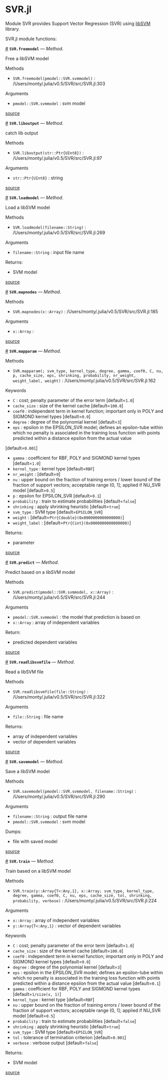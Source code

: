 
<a id='SVR.jl-1'></a>

# SVR.jl


Module SVR provides Support Vector Regression (SVR) using [libSVM](https://www.csie.ntu.edu.tw/~cjlin/libsvm/) library.


SVR.jl module functions:

<a id='SVR.freemodel-Tuple{SVR.svmmodel}' href='#SVR.freemodel-Tuple{SVR.svmmodel}'>#</a>
**`SVR.freemodel`** &mdash; *Method*.



Free a libSVM model

Methods

  * `SVR.freemodel(pmodel::SVR.svmmodel)` : /Users/monty/.julia/v0.5/SVR/src/SVR.jl:303

Arguments

  * `pmodel::SVR.svmmodel` : svm model


<a target='_blank' href='https://github.com/madsjulia/SVR.jl/tree/75733703f2af3d043a2bf199565cb5fddb7de55f/src/SVR.jl#L296-L300' class='documenter-source'>source</a><br>

<a id='SVR.liboutput-Tuple{Ptr{UInt8}}' href='#SVR.liboutput-Tuple{Ptr{UInt8}}'>#</a>
**`SVR.liboutput`** &mdash; *Method*.



catch lib output

Methods

  * `SVR.liboutput(str::Ptr{UInt8})` : /Users/monty/.julia/v0.5/SVR/src/SVR.jl:97

Arguments

  * `str::Ptr{UInt8}` : string


<a target='_blank' href='https://github.com/madsjulia/SVR.jl/tree/75733703f2af3d043a2bf199565cb5fddb7de55f/src/SVR.jl#L90-L94' class='documenter-source'>source</a><br>

<a id='SVR.loadmodel-Tuple{String}' href='#SVR.loadmodel-Tuple{String}'>#</a>
**`SVR.loadmodel`** &mdash; *Method*.



Load a libSVM model

Methods

  * `SVR.loadmodel(filename::String)` : /Users/monty/.julia/v0.5/SVR/src/SVR.jl:269

Arguments

  * `filename::String` : input file name

Returns:

  * SVM model


<a target='_blank' href='https://github.com/madsjulia/SVR.jl/tree/75733703f2af3d043a2bf199565cb5fddb7de55f/src/SVR.jl#L258-L266' class='documenter-source'>source</a><br>

<a id='SVR.mapnodes-Tuple{Array}' href='#SVR.mapnodes-Tuple{Array}'>#</a>
**`SVR.mapnodes`** &mdash; *Method*.



Methods

  * `SVR.mapnodes(x::Array)` : /Users/monty/.julia/v0.5/SVR/src/SVR.jl:185

Arguments

  * `x::Array` :


<a target='_blank' href='https://github.com/madsjulia/SVR.jl/tree/75733703f2af3d043a2bf199565cb5fddb7de55f/src/SVR.jl#L180-L185' class='documenter-source'>source</a><br>

<a id='SVR.mapparam-Tuple{}' href='#SVR.mapparam-Tuple{}'>#</a>
**`SVR.mapparam`** &mdash; *Method*.



Methods

  * `SVR.mapparam(; svm_type, kernel_type, degree, gamma, coef0, C, nu, p, cache_size, eps, shrinking, probability, nr_weight, weight_label, weight)` : /Users/monty/.julia/v0.5/SVR/src/SVR.jl:162

Keywords

  * `C` : cost; penalty parameter of the error term [default=`1.0`]
  * `cache_size` : size of the kernel cache [default=`100.0`]
  * `coef0` : independent term in kernel function; important only in POLY and  SIGMOND kernel types [default=`0.0`]
  * `degree` : degree of the polynomial kernel [default=`3`]
  * `eps` : epsilon in the EPSILON_SVR model; defines an epsilon-tube within which no penalty is associated in the training loss function with points predicted within a distance epsilon from the actual value

[default=`0.001`]

  * `gamma` : coefficient for RBF, POLY and SIGMOND kernel types [default=`1.0`]
  * `kernel_type` : kernel type [default=`RBF`]
  * `nr_weight` : [default=`0`]
  * `nu` : upper bound on the fraction of training errors / lower bound of the fraction of support vectors; acceptable range (0, 1]; applied if NU_SVR model [default=`0.5`]
  * `p` : epsilon for EPSILON_SVR [default=`0.1`]
  * `probability` : train to estimate probabilities [default=`false`]
  * `shrinking` : apply shrinking heuristic [default=`true`]
  * `svm_type` : SVM type [default=`EPSILON_SVR`]
  * `weight` : [default=`Ptr{Cdouble}(0x0000000000000000)`]
  * `weight_label` : [default=`Ptr{Cint}(0x0000000000000000)`]

Returns:

  * parameter


<a target='_blank' href='https://github.com/madsjulia/SVR.jl/tree/75733703f2af3d043a2bf199565cb5fddb7de55f/src/SVR.jl#L122-L142' class='documenter-source'>source</a><br>

<a id='SVR.predict-Tuple{SVR.svmmodel,Array}' href='#SVR.predict-Tuple{SVR.svmmodel,Array}'>#</a>
**`SVR.predict`** &mdash; *Method*.



Predict based on a libSVM model

Methods

  * `SVR.predict(pmodel::SVR.svmmodel, x::Array)` : /Users/monty/.julia/v0.5/SVR/src/SVR.jl:244

Arguments

  * `pmodel::SVR.svmmodel` : the model that prediction is based on
  * `x::Array` : array of independent variables

Return:

  * predicted dependent variables


<a target='_blank' href='https://github.com/madsjulia/SVR.jl/tree/75733703f2af3d043a2bf199565cb5fddb7de55f/src/SVR.jl#L232-L240' class='documenter-source'>source</a><br>

<a id='SVR.readlibsvmfile-Tuple{String}' href='#SVR.readlibsvmfile-Tuple{String}'>#</a>
**`SVR.readlibsvmfile`** &mdash; *Method*.



Read a libSVM file

Methods

  * `SVR.readlibsvmfile(file::String)` : /Users/monty/.julia/v0.5/SVR/src/SVR.jl:322

Arguments

  * `file::String` : file name

Returns:

  * array of independent variables
  * vector of dependent variables


<a target='_blank' href='https://github.com/madsjulia/SVR.jl/tree/75733703f2af3d043a2bf199565cb5fddb7de55f/src/SVR.jl#L310-L319' class='documenter-source'>source</a><br>

<a id='SVR.savemodel-Tuple{SVR.svmmodel,String}' href='#SVR.savemodel-Tuple{SVR.svmmodel,String}'>#</a>
**`SVR.savemodel`** &mdash; *Method*.



Save a libSVM model

Methods

  * `SVR.savemodel(pmodel::SVR.svmmodel, filename::String)` : /Users/monty/.julia/v0.5/SVR/src/SVR.jl:290

Arguments

  * `filename::String` : output file name
  * `pmodel::SVR.svmmodel` : svm model

Dumps:

  * file with saved model


<a target='_blank' href='https://github.com/madsjulia/SVR.jl/tree/75733703f2af3d043a2bf199565cb5fddb7de55f/src/SVR.jl#L278-L286' class='documenter-source'>source</a><br>

<a id='SVR.train-Tuple{Array{T,1},Array}' href='#SVR.train-Tuple{Array{T,1},Array}'>#</a>
**`SVR.train`** &mdash; *Method*.



Train based on a libSVM model

Methods

  * `SVR.train(y::Array{T<:Any,1}, x::Array; svm_type, kernel_type, degree, gamma, coef0, C, nu, eps, cache_size, tol, shrinking, probability, verbose)` : /Users/monty/.julia/v0.5/SVR/src/SVR.jl:224

Arguments

  * `x::Array` : array of independent variables
  * `y::Array{T<:Any,1}` : vector of dependent variables

Keywords

  * `C` : cost; penalty parameter of the error term [default=`1.0`]
  * `cache_size` : size of the kernel cache [default=`100.0`]
  * `coef0` : independent term in kernel function; important only in POLY and  SIGMOND kernel types [default=`0.0`]
  * `degree` : degree of the polynomial kernel [default=`3`]
  * `eps` : epsilon in the EPSILON_SVR model; defines an epsilon-tube within which no penalty is associated in the training loss function with points predicted within a distance epsilon from the actual value [default=`0.1`]
  * `gamma` : coefficient for RBF, POLY and SIGMOND kernel types [default=`1/size(x, 1)`]
  * `kernel_type` : kernel type [default=`RBF`]
  * `nu` : upper bound on the fraction of training errors / lower bound of the fraction of support vectors; acceptable range (0, 1]; applied if NU_SVR model [default=`0.5`]
  * `probability` : train to estimate probabilities [default=`false`]
  * `shrinking` : apply shrinking heuristic [default=`true`]
  * `svm_type` : SVM type [default=`EPSILON_SVR`]
  * `tol` : tolerance of termination criterion [default=`0.001`]
  * `verbose` : verbose output [default=`false`]

Returns:

  * SVM model


<a target='_blank' href='https://github.com/madsjulia/SVR.jl/tree/75733703f2af3d043a2bf199565cb5fddb7de55f/src/SVR.jl#L199-L207' class='documenter-source'>source</a><br>

